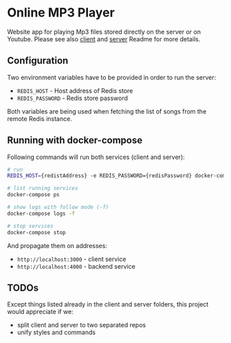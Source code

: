 # Online MP3 Player
Website app for playing Mp3 files stored directly on the server or on Youtube.
Please see also [client](client/README.md) and [server](server/README.md) Readme for more details.

## Configuration
Two environment variables have to be provided in order to run the server: 
 - `REDIS_HOST` - Host address of Redis store
 - `REDIS_PASSWORD` - Redis store password

Both variables are being used when fetching the list of songs from the remote Redis instance.

## Running with docker-compose
Following commands will run both services (client and server):
```bash
# run 
REDIS_HOST={redistAddress} -e REDIS_PASSWORD={redisPassword} docker-compose up -d

# list running services
docker-compose ps

# show logs with follow mode (-f)
docker-compose logs -f

# stop services
docker-compose stop
```

And propagate them on addresses:
 - `http://localhost:3000` - client service 
 - `http://localhost:4000` - backend service 

## TODOs
Except things listed already in the client and server folders, this project would appreciate if we:
 - split client and server to two separated repos
 - unify styles and commands
  